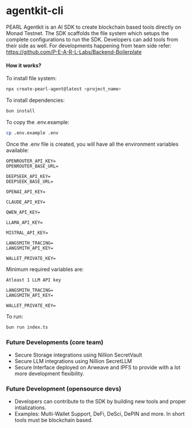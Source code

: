 # agentkit-cli

PEARL Agentkit is an AI SDK to create blockchain based tools directly on Monad Testnet. The SDK scaffolds the file system which setups the complete configurations to run the SDK. Developers can add tools from their side as well. 
For developments happening from team side refer: https://github.com/P-E-A-R-L-Labs/Backend-Boilerplate


<h4>How it works?</h4>

To install file system:
```bash
npx create-pearl-agent@latest <project_name>
```

To install dependencies:

```bash
bun install
```

To copy the .env.example:
```bash
cp .env.example .env
```

Once the .env file is created, you will have all the environment variables available:
``` code
OPENROUTER_API_KEY=
OPENROUTER_BASE_URL=

DEEPSEEK_API_KEY=
DEEPSEEK_BASE_URL=

OPENAI_API_KEY=

CLAUDE_API_KEY=

QWEN_API_KEY=

LLAMA_API_KEY=

MISTRAL_API_KEY=

LANGSMITH_TRACING=
LANGSMITH_API_KEY=

WALLET_PRIVATE_KEY=
```

Minimum required variables are:
``` code
Atleast 1 LLM API key

LANGSMITH_TRACING=
LANGSMITH_API_KEY=

WALLET_PRIVATE_KEY=
```

To run:

```bash
bun run index.ts
```

<h3>Future Developments (core team)</h3>
<ul>
  <li>Secure Storage integrations using Nillion SecretVault</li>
  <li>Secure LLM integrations using Nillion SecretLLM</li>
  <li>Secure Interface deployed on Arweave and IPFS to provide with a lot more development flexibility.</li>
</ul>

<h3>Future Development (opensource devs)</h3>
<ul>
  <li>Developers can contribute to the SDK by building new tools and proper intializations.</li>
  <li>Examples: Multi-Wallet Support, DeFi, DeSci, DePIN and more. In short tools must be blockchain based.</li>
</ul>

